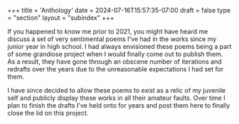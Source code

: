 +++
title = 'Anthology'
date = 2024-07-16T15:57:35-07:00
draft = false
type = "section"
layout = "subindex"
+++

If you happened to know me prior to 2021, you might have heard me discuss a set of very sentimental poems I've had in the works since my junior year in high school. I had always envisioned these poems being a part of some grandiose project when I would finally come out to publish them. As a result, they have gone through an obscene number of iterations and redrafts over the years due to the unreasonable expectations I had set for them. 

I have since decided to allow these poems to exist as a relic of my juvenile self and publicly display these works in all their amateur faults. Over time I plan to finish the drafts I've held onto for years and post them here to finally close the lid on this project. 